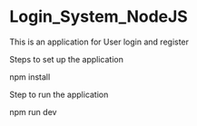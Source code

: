 # Login_System_NodeJS

This is an application for User login and register 

Steps to set up  the application 

npm install

Step to run the application 

npm run dev
